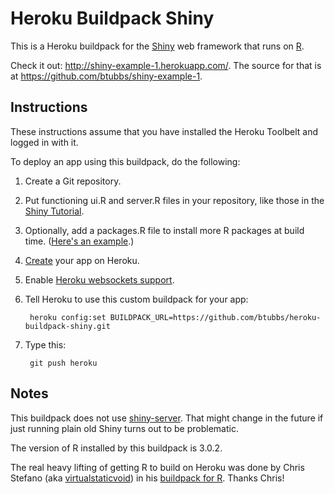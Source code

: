Heroku Buildpack Shiny
===========================

This is a Heroku buildpack for the [Shiny](http://www.rstudio.com/shiny/) web
framework that runs on [R](http://www.r-project.org/).

Check it out: http://shiny-example-1.herokuapp.com/.  The source for that is at
https://github.com/btubbs/shiny-example-1.

Instructions
------------

These instructions assume that you have installed the Heroku Toolbelt and
logged in with it.

To deploy an app using this buildpack, do the following:

1. Create a Git repository.
2. Put functioning ui.R and server.R files in your repository, like those in
   the [Shiny Tutorial](http://rstudio.github.io/shiny/tutorial/#hello-shiny).
3. Optionally, add a packages.R file to install more R packages at build
   time.  ([Here's an example](https://github.com/btubbs/shiny-example-1/blob/master/packages.R).)
4. [Create](https://devcenter.heroku.com/articles/creating-apps) your app on Heroku.
5. Enable [Heroku websockets support](https://blog.heroku.com/archives/2013/10/8/websockets-public-beta).
6. Tell Heroku to use this custom buildpack for your app:

        heroku config:set BUILDPACK_URL=https://github.com/btubbs/heroku-buildpack-shiny.git

7. Type this:

        git push heroku


Notes
-----

This buildpack does not use
[shiny-server](https://github.com/rstudio/shiny-server). That might change in
the future if just running plain old Shiny turns out to be problematic.

The version of R installed by this buildpack is 3.0.2.

The real heavy lifting of getting R to build on Heroku was done by Chris
Stefano (aka [virtualstaticvoid](https://github.com/virtualstaticvoid)) in his
[buildpack for R](https://github.com/virtualstaticvoid/heroku-buildpack-r).
Thanks Chris!
